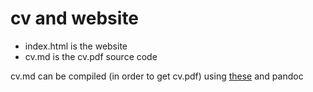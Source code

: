 # cv and website

- index.html is the website
- cv.md is the cv.pdf source code  

cv.md can be compiled (in order to get cv.pdf) using [these](https://github.com/frr0/Project_create/tree/master/md) and pandoc
